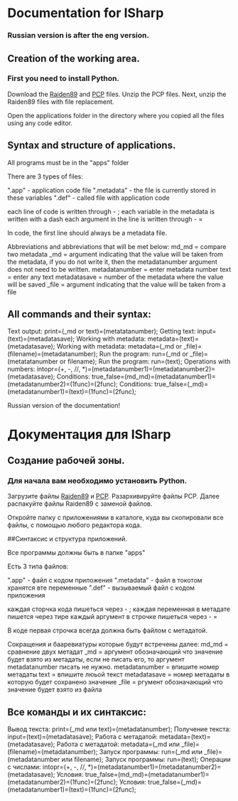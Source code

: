 # Documentation for ISharp

### Russian version is after the eng version.

## Creation of the working area.

### First you need to install Python.

Download the [Raiden89](https://github.com/Mops2008wer/RaidenSystem89) and [PCP](https://github.com/Mops2008wer/Python-Computer-Progect) files.
Unzip the PCP files. Next, unzip the Raiden89 files with file replacement.

Open the applications folder in the directory where you copied all the files using any code editor.

## Syntax and structure of applications.

All programs must be in the "apps" folder

There are 3 types of files:

".app" - application code file
".metadata" - the file is currently stored in these variables
".def" - called file with application code

each line of code is written through - ;
each variable in the metadata is written with a dash
each argument in the line is written through - =

In code, the first line should always be a metadata file.

Abbreviations and abbreviations that will be met below:
md_md = compare two metadata
_md = argument indicating that the value will be taken from the metadata, if you do not write it, then the metadatanumber argument does not need to be written.
metadatanumber = enter metadata number
text = enter any text
metadatasave = number of the metadata where the value will be saved
_file = argument indicating that the value will be taken from a file

## All commands and their syntax:

Text output: print=(_md or text)=(metatatanumber);
Getting text: input=(text)=(metadatasave);
Working with metadata: metadata=(text)=(metadatasave);
Working with metadata: metadata=(_md or _file)=(filename)=(metadatanumber);
Run the program: run=(_md or _file)=(metatatanumber or filename);
Run the program: run=(text);
Operations with numbers: intopr=(+, -, //, *)=(metadatanumber1)=(metadatanumber2)=(metadatasave);
Conditions: true_false=(md_md)=(metadatanumber1)=(metadatanumber2)=(1func)=(2func);
Conditions: true_false=(_md)=(metadatanumber1)=(text)=(1func)=(2func);

Russian version of the documentation!

# Документация для ISharp

## Создание рабочей зоны.

### Для начала вам необходимо установить Python.

Загрузите файлы [Raiden89](https://github.com/Mops2008wer/RaidenSystem89) и [PCP](https://github.com/Mops2008wer/Python-Computer-Progect).
Разархивируйте файлы PCP. Далее распакуйте файлы Raiden89 с заменой файлов.

Откройте папку с приложениями в каталоге, куда вы скопировали все файлы, с помощью любого редактора кода.

##Синтаксис и структура приложений.

Все программы должны быть в папке "apps"

Есть 3 типа файлов:

".app" - файл с кодом приложения
".metadata" - файл в токотом хранятся вте переменные
".def" - вызываемый файл с кодом приложения

каждая сторчка кода пишеться через - ;
каждая переменная в метадате пишется через тире
каждый аргумент в строчке пишеться через - =

В коде первая строчка всегда должна быть файлом с метадатой.

Сокращения и бааревиатуры которые будут встречены далее:
md_md = сравнение двух метадат
_md = аргумент обозначающий что значение будет взято из метадаты, если не писать его, то аргумент metadatanumber писать не нужно.
metadatanumber  = впишите номер метадаты
text = впишите люьой текст
metadatasave = номер метадаты в которую будет сохранено значение
_file = ргумент обозначающий что значение будет взято из файла

## Все команды и их синтаксис:

Вывод текста: print=(_md или text)=(metadatanumber);
Получение текста: input=(text)=(metadatasave);
Работа с метадатой: metadata=(text)=(metadatasave);
Работа с метадатой: metadata=(_md или _file)=(filename)=(metadatanumber);
Запуск программы: run=(_md или _file)=(metadatanumber или filename);
Запуск программы: run=(text);
Операции с числами: intopr=(+, -, //, *)=(metadatanumber1)=(metadatanumber2)=(metadatasave);
Условия: true_false=(md_md)=(metadatanumber1)=(metadatanumber2)=(1func)=(2func);
Условия: true_false=(_md)=(metadatanumber1)=(text)=(1func)=(2func);
